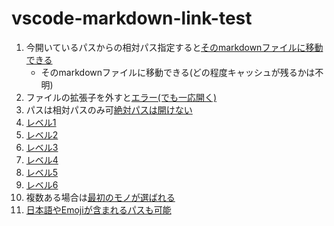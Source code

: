# vscode-markdown-link-test
1. 今開いているパスからの相対パス指定すると[そのmarkdownファイルに移動できる](A/sub.md)
    - そのmarkdownファイルに移動できる(どの程度キャッシュが残るかは不明)
1. ファイルの拡張子を外すと[エラー(でも一応開く)](A/sub)
1. パスは相対パスのみ可[絶対パスは開けない](C:\Users\repos\vscode-markdown-link-test\B\sub.md)
1. [レベル1](A/sub.md#レベル1)
1. [レベル2](A/sub.md##レベル2)
1. [レベル3](A/sub.md###レベル3)
1. [レベル4](A/sub.md####レベル4)
1. [レベル5](A/sub.md#####レベル5)
1. [レベル6](A/sub.md######レベル6)
1. 複数ある場合は[最初のモノが選ばれる](A/sub.md#同じ名前の項目)
1. [日本語やEmojiが含まれるパスも可能](サブディレクトリ/😀.md#🥴)
